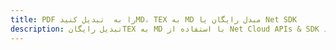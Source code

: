 ---title: PDF را به  تبدیل کنیدMD، TEX به MD مبدل رایگان یا Net SDKdescription: تبدیل رایگانTEX به MD با استفاده از Net Cloud APIs & SDK همچنین اسناد PDF را در Cloud ایجاد، ویرایش و رندر کنید.---